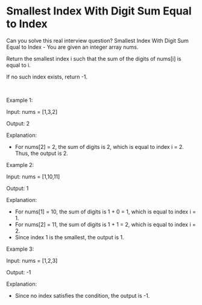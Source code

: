 # Smallest Index With Digit Sum Equal to Index

Can you solve this real interview question? Smallest Index With Digit Sum Equal to Index - You are given an integer array nums.

Return the smallest index i such that the sum of the digits of nums[i] is equal to i.

If no such index exists, return -1.

 

Example 1:

Input: nums = [1,3,2]

Output: 2

Explanation:

 * For nums[2] = 2, the sum of digits is 2, which is equal to index i = 2. Thus, the output is 2.

Example 2:

Input: nums = [1,10,11]

Output: 1

Explanation:

 * For nums[1] = 10, the sum of digits is 1 + 0 = 1, which is equal to index i = 1.
 * For nums[2] = 11, the sum of digits is 1 + 1 = 2, which is equal to index i = 2.
 * Since index 1 is the smallest, the output is 1.

Example 3:

Input: nums = [1,2,3]

Output: -1

Explanation:

 * Since no index satisfies the condition, the output is -1.